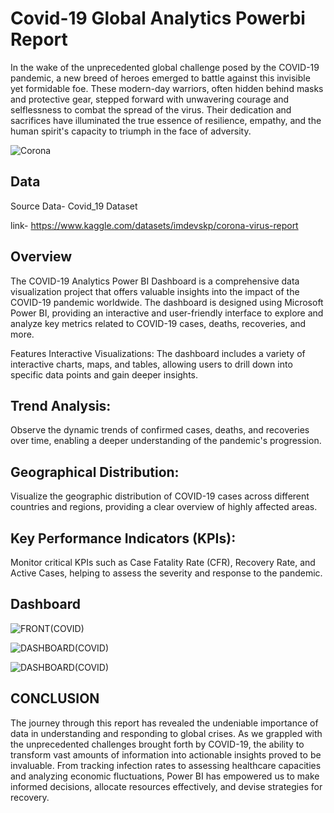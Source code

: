 # Covid-19 Global Analytics Powerbi Report
In the wake of the unprecedented global challenge posed by the COVID-19 pandemic, a new breed of heroes emerged to battle against this invisible yet formidable foe. These modern-day warriors, often hidden behind masks and protective gear, stepped forward with unwavering courage and selflessness to combat the spread of the virus. Their dedication and sacrifices have illuminated the true essence of resilience, empathy, and the human spirit's capacity to triumph in the face of adversity.


![Corona](https://github.com/abyjohn1708/covid-19-case-study-powerbi_project/assets/133591355/a92b563d-edf0-4d83-8f35-94ea62365f21)

## Data
Source Data- Covid_19 Dataset

link- https://www.kaggle.com/datasets/imdevskp/corona-virus-report

## Overview
The COVID-19 Analytics Power BI Dashboard is a comprehensive data visualization project that offers valuable insights into the impact of the COVID-19 pandemic worldwide. The dashboard is designed using Microsoft Power BI, providing an interactive and user-friendly interface to explore and analyze key metrics related to COVID-19 cases, deaths, recoveries, and more.

Features
Interactive Visualizations: The dashboard includes a variety of interactive charts, maps, and tables, allowing users to drill down into specific data points and gain deeper insights.

## Trend Analysis:
Observe the dynamic trends of confirmed cases, deaths, and recoveries over time, enabling a deeper understanding of the pandemic's progression.

## Geographical Distribution:
Visualize the geographic distribution of COVID-19 cases across different countries and regions, providing a clear overview of highly affected areas.

## Key Performance Indicators (KPIs):
Monitor critical KPIs such as Case Fatality Rate (CFR), Recovery Rate, and Active Cases, helping to assess the severity and response to the pandemic.
## Dashboard
![FRONT(COVID)](https://github.com/abyjohn1708/covid-19-case-study-powerbi_project/assets/133591355/f49d65f2-d92f-4774-b28d-640d541ab604)


![DASHBOARD(COVID)](https://github.com/abyjohn1708/covid-19-case-study-powerbi_project/assets/133591355/a6d8690d-04fb-48a9-bc70-4a2e46feb986)


![DASHBOARD(COVID)](https://github.com/abyjohn1708/covid-19-case-study-powerbi_project/assets/133591355/daebd741-8a25-4f04-9257-348221bcaff1)


## CONCLUSION
The journey through this report has revealed the undeniable importance of data in understanding and responding to global crises. As we grappled with the unprecedented challenges brought forth by COVID-19, the ability to transform vast amounts of information into actionable insights proved to be invaluable. From tracking infection rates to assessing healthcare capacities and analyzing economic fluctuations, Power BI has empowered us to make informed decisions, allocate resources effectively, and devise strategies for recovery.
